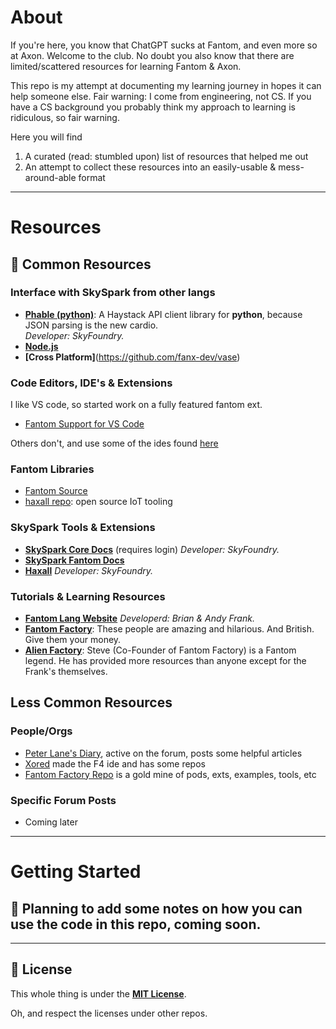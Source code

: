 # About

If you're here, you know that ChatGPT sucks at Fantom, and even more so at Axon. Welcome to the club. No doubt you also know that there are limited/scattered resources for learning Fantom & Axon. 

This repo is my attempt at documenting my learning journey in hopes it can help someone else. Fair warning: I come from engineering, not CS. If you have a CS background you probably think my approach to learning is ridiculous, so fair warning. 

Here you will find 
1. A curated (read: stumbled upon) list of resources that helped me out
2. An attempt to collect these resources into an easily-usable & mess-around-able format

---

# Resources

## 🎁 Common Resources

### Interface with SkySpark from other langs
- **[Phable (python)](https://github.com/skyfoundry/phable)**: A Haystack API client library for **python**, because JSON parsing is the new cardio.  
  *Developer: SkyFoundry.*
- **[Node.js](https://bitbucket.org/skyfoundry/haystack-auth-node/src/master/_)**
- **[Cross Platform]**(https://github.com/fanx-dev/vase)
  
### Code Editors, IDE's & Extensions
I like VS code, so started work on a fully featured fantom ext. 
- [Fantom Support for VS Code](https://marketplace.visualstudio.com/items?itemName=jamesdgessel.fantom-support)

Others don't, and use some of the ides found [here](https://fantom-lang.org/ide)

### Fantom Libraries
- [Fantom Source]([https://github.com/fantom-lang](https://github.com/fantom-lang/fantom))
- [haxall repo](https://github.come/haxall): open source IoT tooling

### SkySpark Tools & Extensions
- **[SkySpark Core Docs](https://www.skyfoundry.com/doc)** (requires login) *Developer: SkyFoundry.*
- **[SkySpark Fantom Docs](https://www.skyfoundry.com/doc/docIntro/index)**
- **[Haxall](https://haxall.io/)** *Developer: SkyFoundry.*

### Tutorials & Learning Resources
- **[Fantom Lang Website](https://fantom.org)** *Developerd: Brian & Andy Frank.*
- **[Fantom Factory](https://www.fantomfactory.com/)**: These people are amazing and hilarious. And British. Give them your money.
- **[Alien Factory](https://www.alienfactory.co.uk/articles/)**: Steve (Co-Founder of Fantom Factory) is a Fantom legend. He has provided more resources than anyone except for the Frank's themselves. 

## Less Common Resources

### People/Orgs
- [Peter Lane's Diary](https://peterlane.codeberg.page/diary/diary.html), active on the forum, posts some helpful articles 
- [Xored](https://github.com/xored) made the F4 ide and has some repos
- [Fantom Factory Repo](https://github.com/Fantom-Factory) is a gold mine of pods, exts, examples, tools, etc
### Specific Forum Posts
- Coming later

---

# Getting Started
## 🚀 Planning to add some notes on how you can use the code in this repo, coming soon. 

---

## 📝 License

This whole thing is under the **[MIT License](LICENSE)**. 

Oh, and respect the licenses under other repos. 


